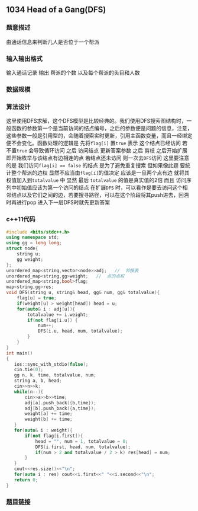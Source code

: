 ##  1034 Head of a Gang(DFS)
### 题意描述  
由通话信息来判断几人是否位于一个帮派
### 输入输出格式  
输入通话记录 输出 帮派的个数 以及每个帮派的头目和人数
### 数据规模  
### 算法设计  
这里使用DFS求解，这个DFS模型是比较经典的。我们使用DFS搜索图结构时，一般函数的参数第一个是当前访问的结点编号，之后的参数便是问题的信息，注意，这些参数一般是引用型的，会随着搜索实时更新，引用主函数变量，而且一经绑定便不会变化。函数处理的逻辑是 先将`flag[i]` 置`true` 表示 这个结点已经访问 若不置`true` 会导致循环访问 之后 访问结点 更新答案参数 之后 剪枝 之后开始扩展 即开始枚举与该结点有边相连的点 若结点还未访问 则一次去`DFS`访问 这里要注意的是 我们访问`flag[i] == false` 的结点 是为了避免重复搜索 但如果像此题 要统计整个帮派的边权 显然不应当由`flag[i]`的值决定 应该是一旦两个点有边 就将其权值加入到`totalvalue` 中 显然 最后 `totalvalue` 的值是真实值的2倍 而且 访问序列中初始值应该为第一个访问的结点 在扩展`DFS` 时，可以看作是要去访问这个相邻结点以及它们之间的边，若要搜寻路径，可以在这个阶段将其push进去，回溯时再进行pop 进入下一层DFS时就先更新答案 
### c++11代码  
```cpp
#include <bits/stdc++.h>
using namespace std;
using gg = long long;
struct node{
    string u;
    gg weight;
};
unordered_map<string,vector<node>>adj;   //  邻接表
unordered_map<string,gg>weight;   //  点的点权
unordered_map<string,bool>flag;
map<string,gg>res;
void DFS(string u, string& head, gg& num, gg& totalvalue){
    flag[u] = true;
    if(weight[u] > weight[head]) head = u;
    for(auto& i : adj[u]){
        totalvalue += i.weight;
        if(not flag[i.u]) {
            num++;
            DFS(i.u, head, num, totalvalue);
        }
    }
}
int main()
{
   ios::sync_with_stdio(false);
   cin.tie(0);
   gg n, k, time, totalvalue, num;
   string a, b, head;
   cin>>n>>k;
   while(n--){
       cin>>a>>b>>time;
       adj[a].push_back({b,time});
       adj[b].push_back({a,time});
       weight[a] += time;
       weight[b] += time;
   }
   for(auto& i : weight){
       if(not flag[i.first]){
           head = "", num = 1, totalvalue = 0;
           DFS(i.first, head, num, totalvalue);
           if(num > 2 and totalvalue / 2 > k) res[head] = num;
       }
   }
   cout<<res.size()<<"\n";
   for(auto i : res) cout<<i.first<<" "<<i.second<<"\n";
   return 0;
}
```
### [题目链接](https://pintia.cn/problem-sets/994805342720868352/problems/994805456881434624)  